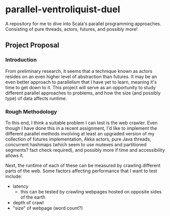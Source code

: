 # parallel-ventroliquist-duel
A repository for me to dive into Scala's parallel programming approaches.
Consisting of pure threads, actors, futures, and possibly more!

## Project Proposal

### Introduction
From preliminary research, it seems that a technique known as actors resides on an
even higher level of abstraction than futures. It may be an even better approach to 
parallelism that I have yet to learn, meaning it's time to get down to it. This project
will serve as an opportunity to study different parallel approaches to problems, and 
how the size (and possibly type) of data affects runtime.

### Rough Methodology
To this end, I think a suitable problem I can test is the web crawler. Even though I have
done this in a recent assignment, I'd like to implement the different parallel methods 
involving at least an upgraded version of my collection of futures implementation, Akka actors,
pure Java threads, concurrent hashmaps (which seem to use mutexes and partitioned segments?
fact check required), and possibly more if time and accessibility allows it. 

Next, the runtime of each of these can be measured by crawling different parts of the web.
Some factors affecting performance that I want to test include:
* latency 
  * this can be tested by crawling webpages hosted on opposite sides of the earth
* depth of crawl
* "size" of webpage (word count?)






